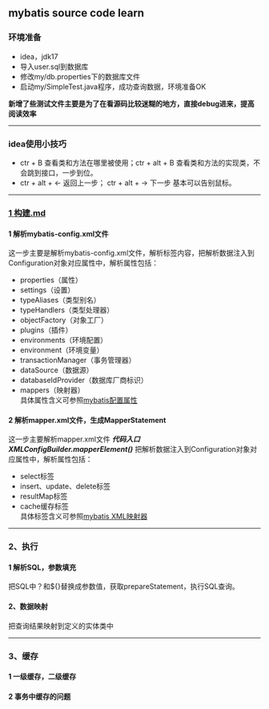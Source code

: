 ## mybatis source code learn
### 环境准备
- idea，jdk17
- 导入user.sql到数据库
- 修改my/db.properties下的数据库文件
- 启动my/SimpleTest.java程序，成功查询数据，环境准备OK  

**新增了些测试文件主要是为了在看源码比较迷糊的地方，直接debug进来，提高阅读效率**<br>

---
### idea使用小技巧
- ctr + B 查看类和方法在哪里被使用；ctr + alt + B 查看类和方法的实现类，不会跳到接口，一步到位。
- ctr + alt + ← 返回上一步； ctr + alt + → 下一步  基本可以告别鼠标。
---
### [1 构建.md](https://github.com/aqiang0/mybatis_source_code_learning-/blob/master/doc/1%20%E6%9E%84%E5%BB%BA.md)
#### 1 解析mybatis-config.xml文件   
这一步主要是解析mybatis-config.xml文件，解析<configuration/>标签内容，把解析数据注入到Configuration对象对应属性中，解析属性包括：  
- properties（属性）
- settings（设置）
- typeAliases（类型别名）
- typeHandlers（类型处理器）
- objectFactory（对象工厂）
- plugins（插件）
- environments（环境配置）
- environment（环境变量）
- transactionManager（事务管理器）
- dataSource（数据源）
- databaseIdProvider（数据库厂商标识）
- mappers（映射器）   
具体属性含义可参照[mybatis配置属性](https://mybatis.net.cn/configuration.html)
#### 2 解析mapper.xml文件，生成MapperStatement       
这一步主要解析mapper.xml文件 ***代码入口XMLConfigBuilder.mapperElement()*** 把解析数据注入到Configuration对象对应属性中，解析属性包括：   
- select标签
- insert、update、delete标签
- resultMap标签
- cache缓存标签   
具体标签含义可参照[mybatis XML映射器](https://mybatis.net.cn/sqlmap-xml.html)
---
### 2、执行
#### 1 解析SQL，参数填充
把SQL中？和${}替换成参数值，获取prepareStatement，执行SQL查询。
#### 2、数据映射  
把查询结果映射到定义的实体类中  

---
### 3、缓存
#### 1 一级缓存，二级缓存
#### 2 事务中缓存的问题